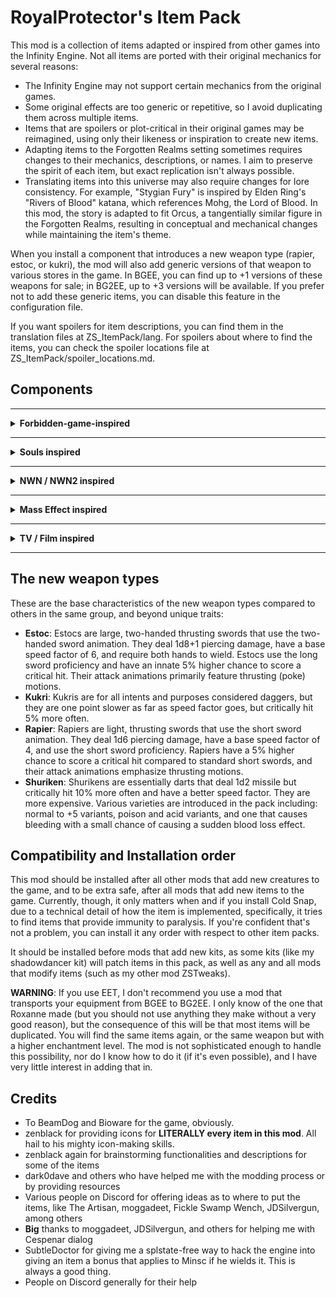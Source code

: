 # RoyalProtector's Item Pack

This mod is a collection of items adapted or inspired from other games into the Infinity Engine. Not all items are ported with their original mechanics for several reasons:

- The Infinity Engine may not support certain mechanics from the original games.
- Some original effects are too generic or repetitive, so I avoid duplicating them across multiple items.
- Items that are spoilers or plot-critical in their original games may be reimagined, using only their likeness or inspiration to create new items.
- Adapting items to the Forgotten Realms setting sometimes requires changes to their mechanics, descriptions, or names. I aim to preserve the spirit of each item, but exact replication isn't always possible.
- Translating items into this universe may also require changes for lore consistency. For example, "Stygian Fury" is inspired by Elden Ring's "Rivers of Blood" katana, which references Mohg, the Lord of Blood. In this mod, the story is adapted to fit Orcus, a tangentially similar figure in the Forgotten Realms, resulting in conceptual and mechanical changes while maintaining the item's theme.

When you install a component that introduces a new weapon type (rapier, estoc, or kukri), the mod will also add generic versions of that weapon to various stores in the game. In BGEE, you can find up to +1 versions of these weapons for sale; in BG2EE, up to +3 versions will be available. If you prefer not to add these generic items, you can disable this feature in the configuration file.

If you want spoilers for item descriptions, you can find them in the translation files at ZS_ItemPack/lang. For spoilers about where to find the items, you can check the spoiler locations file at ZS_ItemPack/spoiler_locations.md.

## Components

---

<details>

<summary><b> Forbidden-game-inspired </b></summary>

These items are taken from a forbidden game that shall not be named. Due to plot critical reasons, a few items were changed in some degrees, retaining less from the original design, but it still aligns with it in some dimension.

**Component 101:** Add Everburn Blade

This component adds a new cool flaming +1 two-handed sword that acts as +3 vs. demons, and by default +2 when wielded by tieflings. It inflicts fire damage, which is enhanced when tieflings wield it, and demons cannot resist its flame. Available for BG2EE and BGEE

Known issue: To bypass the fire immunity most fiends have, the sword will use a different method to reduce the current health of the demons, and this quantity will not be put in the combat log.

**Component 102:** Add Bloodthirst

This component adds a new evil-only, Bhaal-inspired crimson twisted +3 dagger that increases the chances to critically hit, deals a minor extra amount of slashing damage due to its warped shape, and reduces the resistance to piercing damage on targets. In BG2, it's a +4 dagger, and Cespenar can upgrade it to a +6 version with 10,000 gold and a rogue stone. Available for BG2EE and BGEE.

**Component 103:** Add Crimson Mischief

This component adds an evil-only +3 short sword that deals more damage the more wounded the target is, negative energy damage, and can occassionally (4% chance) reduce the HP of the target by 20%. Cespenar can upgrade it to +5 in ToB with 12,500 gold and a rogue stone. Available for BG2EE and BGEE.

**Component 104:** Add Assassin's Touch

This component adds a new +1 dagger that deals more damage to targets that are asleep, and allows thieves to use it more efficiently. Single-classed assassins get the most benefit out of it. Available for BG2EE and BGEE. In BG2EE, it is a +2 weapon, identical in every other respect.

**Component 105:** Add Ritual Dagger

This component adds a new magical +2 dagger that is not very accurate but may cause bleeding, and increases the damage of the wielder each time it spills blood for 7 seconds. It can be used to get more beneficial effects if you're willing to spill your own blood. Available for BG2EE and BGEE.

**Component 106:** Add Cold Snap

This component adds a new +1 dagger that deals varying amounts of cold damage and may very briefly snap freeze and weaken some targets if they fail their saves. Available for BG2EE and BGEE. In BG2EE, it is a +2 weapon, identical in every other respect.

**Component 107:** Add Spell Siphon

This component adds a new +1 dagger which allows wizards and sorcerers to recall level 1 spells when something is killed with the dagger. On rare occasions, it will also restore level 2 spells. Available for BG2EE and BGEE. It's a +2 dagger in BG2, with slightly improved stats.

**Component 108:** Add Cruel Sting

This component adds a new +1 long sword with a spider and poisonous theme which excels when hitting targets that are webbed or otherwise incapacitated. Available for BG2EE and BGEE. It's a +2 long sword in BG2 with minor differences otherwise.

**Component 109:** Add Judgment

This adds a new powerful war hammer that deals crushing and fire damage and increases defenses. It has the ability to switch to a non-lethal mode which frees allies (or anyone else) from paralysis, stun, and hold effects on hit. Available for BG2EE.

**Component 110:** Add The Deathstalker Mantle

This adds a new cool cloak for assassins and other stabby-stabby characters, passively benefitting single-classed thieves, and assassins. Once per round, upon killing an enemy, the user becomes immediately invisible and gains a +1 bonus to THAC0 and damage for 2 rounds. It also grants minor combat bonuses to single-classed thieves, assassins, and blackguards. Available for BG2EE and BGEE.

</details>

---

<details>

<summary><b> Souls inspired </b></summary>

**Component 211:** Add Sage Ring (Dark Souls 3 - Sage Ring; ring)

This will add a nifty new ring that casters of all kinds can use to improve casting speed and casting level by 1. Applies to arcane and divine magic. Available for BG2EE and BGEE.

**Component 213:** Add Hawk Ring (Dark Souls 3 - Hawk Ring; ring)

This will add a new ring that increases slightly movement speed, and ranged thac0 and damage. Available for BG2EE and BGEE.

**Component 215:** Add Moonlit Slumber (Elden Ring - Sword of St. Trina, long sword)

This adds a new +2 long sword which is themed around sleep and dreams. It has a chance to put targets to sleep, as well as releasing an 5-round soporiferous mist that puts targets to sleep for 3 rounds. Available for BG2EE and BGEE.

**Component 216:** Add Icicle (Elden Ring - Frozen Needle; rapier)

This adds a new +4 rapier that deals piercing and cold damage, and has a mode where you can shoot its blade at the target, dealing less piercing damage, but dealing more cold damage. Available for BG2EE.

**Component 217:** Add Stygian Fury (Elden Ring - Rivers of Blood; katana)

This adds a new +3 katana that deals slashing and fire damage, and has a chance to poison on contact, which can make targets suffer a slight case of blood boil if they're poisoned too quickly. Available for BG2EE.

**Component 220:** Add Harp Bow (Elden Ring - Harp Bow; shortbow)

This adds a new +1 shortbow that is more effective when wielded by bards, and has a 15% chance of releasing a tune when shooting, which provides a minor bard song buff to the whole party for 2 rounds (it stacks with other songs). The configuration file may be used to turn it into a longbow, if desired. In BG2EE, it is a +2 weapon. Available for BG2EE and BGEE.

**Component 222:** Add Crimson of Life (Elden Ring - Crimson Amber Amulet; necklace)

This adds a new necklace that increases the maximum HP of the wearer by 15%. Available for BG2EE and BGEE.

**Component 224:** Add Periapt of Renewal (Elden Ring - Blessed Dew Amulet; necklace)

This adds a new Lathander-inspired necklace that provides a regeneration of 1 HP per turn. Available for BG2EE and BGEE.

**Component 227:** Add Bloody Sting (Elden Ring - Bloody Helice; estoc)

This adds a new +3 estoc inspired by a certain lord of blood, that has a chance of causing a lot of bleeding, including a chance to buff its wielder occasionally when blood is spilt. Available for BG2EE.

**Component 228:** Add Storm's Monarch (Elden Ring - Dragon King's Cragblade; estoc)

This adds a new +3 estoc that deals lightning damage, which increases the movement speed of the wielder, and allows the user to use the ability 'Blinkbolt' twice per day, teleporting to a target, and dealing significant electric damage to it and enemies around, while buffing the wielder briefly. Available for BG2EE.

</details>

---

<details>

<summary><b> NWN / NWN2 inspired </b></summary>

**Component 301:** Add Lawgiver

This adds a new +1 bastard sword that is more effective defensively and offensively when battling foes of the chaotic variety. Available for BG2EE and BGEE.

**Component 302:** Add The Left Hand

This adds a new +1 dagger that enhances dual-wielded capabilities, as well as enhancing the overall damage while doing so. Available for BG2EE and BGEE.

**Component 303:** Add Master Li's Way

This adds a new +2 katana that deals extra acid damage. Available for BG2EE and BGEE.

**Component 304:** Add Kukri of the Eclipse

This adds a new +4 kukri that deals negative energy damage, which cannot be resisted by the living, while the undead are healed by it. Available for BG2EE.

**Component 307:** Add Blade of the Rashemi

This adds a +1 two-handed sword that protects the wielder from magic, causes 10% spell cast failure on hit for 5/2 rounds, with a chance of causing casters to reduce their casting speed by a factor of 2. Deals 1d12+1 damage, and acts as a +2 weapon in every sense (including THAC0 and Damage) if a berserker, barbarian, or Minsc is wielding it. Available for BG2EE.

**Component 308:** Add Shining Light of Lathander

This adds a +2 two-handed sword that acts as a +4 weapon vs. undead, which emits a blinding light that causes a slight weakness to hostile undead around the wielder, and can emit through a charge ability a blinding radiant light that causes damage, especially to undead and vampires, particularly. Available for BG2EE.

**Component 309:** Add Goblinsplitter

This adds a +0 axe that deals extra damage to all goblinoids and acts as +2 against them, with an extra +1 piercing damage on hit. It will be placed in locations where goblins are found. Available for BG2EE and BGEE.

**Component 311:** Add Mercykiller Blade

This adds a new +3 rapier that deals +1 fire damage, and 1d4+2 to targets that are evil. Available for BG2EE.

</details>

---

<details>

<summary><b> Mass Effect inspired </b></summary>

**Component 401:** Add Rod of Illusive Protections (rod)

This adds a new rod which activates several illusionary defenses on the user: Nond-Detection, Blur, Mirror Image, and Improved Invisibility. It can be used once per day. Available for BG2EE.

**Component 402:** Add Omniblade (universal sword)

This adds a new universal sword that can be used by any class that is a mage or a sorcerer (including multiclass). Single-classed mages and sorcerers get the most benefit out of it. It deals normal long sword damage, with an extra +1 magic damage. The item can be upgraded with a charge ability which depends on the level of the wielder, extending itself to a +6 weapon at level 31. This weapon cannot be equipped, even with the Use Any Item ability, unless the wielder belongs to the right class. Available for BG2EE and BGEE.

**Component 403:** Add Phantom's Blade (ninja-to)

This adds a new +5 ninja-to that has a 20% chance on strike of forcing a save vs. Death at -3 or die from a vorpal strike. Available for BG2EE during the ToB portion.

</details>

---

<details>

<summary><b> TV / Film inspired </b></summary>

**Component 501:** Add Needle +1 (Game of Thrones - Needle; rapier)

This adds a new +1 rapier that is more effective when wielded by characters of the shorty races and sometimes causes bleeding wounds on hit.

**Component 502:** Add Craven Edge (The Legend of Vox Machina - Craven Edge; two-handed sword)

This adds a new +4 two-handed sword that occasionally causes bleeding on hit and has an increased chance to critically hit. When bleeding is triggered, the wielder is healed for the same amount of damage dealt. However, there is a small chance that non-vampire wielders will go berserk for 2 rounds when the bleeding effect occurs.

</details>

---

## The new weapon types

These are the base characteristics of the new weapon types compared to others in the same group, and beyond unique traits:

- **Estoc**: Estocs are large, two-handed thrusting swords that use the two-handed sword animation. They deal 1d8+1 piercing damage, have a base speed factor of 6, and require both hands to wield. Estocs use the long sword proficiency and have an innate 5% higher chance to score a critical hit. Their attack animations primarily feature thrusting (poke) motions.
- **Kukri**: Kukris are for all intents and purposes considered daggers, but they are one point slower as far as speed factor goes, but critically hit 5% more often.
- **Rapier**: Rapiers are light, thrusting swords that use the short sword animation. They deal 1d6 piercing damage, have a base speed factor of 4, and use the short sword proficiency. Rapiers have a 5% higher chance to score a critical hit compared to standard short swords, and their attack animations emphasize thrusting motions.
- **Shuriken**: Shurikens are essentially darts that deal 1d2 missile but critically hit 10% more often and have a better speed factor. They are more expensive. Various varieties are introduced in the pack including: normal to +5 variants, poison and acid variants, and one that causes bleeding with a small chance of causing a sudden blood loss effect.

## Compatibility and Installation order

This mod should be installed after all other mods that add new creatures to the game, and to be extra safe, after all mods that add new items to the game. Currently, though, it only matters when and if you install Cold Snap, due to a technical detail of how the item is implemented, specifically, it tries to find items that provide immunity to paralysis. If you're confident that's not a problem, you can install it any order with respect to other item packs.

It should be installed before mods that add new kits, as some kits (like my shadowdancer kit) will patch items in this pack, as well as any and all mods that modify items (such as my other mod ZSTweaks).

**WARNING**: If you use EET, I don't recommend you use a mod that transports your equipment from BGEE to BG2EE. I only know of the one that Roxanne made (but you should not use anything they make without a very good reason), but the consequence of this will be that most items will be duplicated. You will find the same items again, or the same weapon but with a higher enchantment level. The mod is not sophisticated enough to handle this possibility, nor do I know how to do it (if it's even possible), and I have very little interest in adding that in.

## Credits

- To BeamDog and Bioware for the game, obviously.
- zenblack for providing icons for **LITERALLY every item in this mod**. All hail to his mighty icon-making skills.
- zenblack again for brainstorming functionalities and descriptions for some of the items
- dark0dave and others who have helped me with the modding process or by providing resources
- Various people on Discord for offering ideas as to where to put the items, like The Artisan, moggadeet, Fickle Swamp Wench, JDSilvergun, among others
- **Big** thanks to moggadeet, JDSilvergun, and others for helping me with Cespenar dialog
- SubtleDoctor for giving me a splstate-free way to hack the engine into giving an item a bonus that applies to Minsc if he wields it. This is always a good thing.
- People on Discord generally for their help
